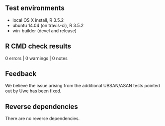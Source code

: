 ## Test environments

* local OS X install, R 3.5.2
* ubuntu 14.04 (on travis-ci), R 3.5.2
* win-builder (devel and release)

## R CMD check results

0 errors | 0 warnings | 0 notes

## Feedback

We believe the issue arising from the additional UBSAN/ASAN tests pointed out
by Uwe has been fixed.

## Reverse dependencies

There are no reverse dependencies.
